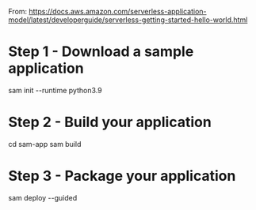 From: https://docs.aws.amazon.com/serverless-application-model/latest/developerguide/serverless-getting-started-hello-world.html

# Step 1 - Download a sample application
sam init --runtime python3.9

# Step 2 - Build your application
cd sam-app
sam build

# Step 3 - Package your application
sam deploy --guided